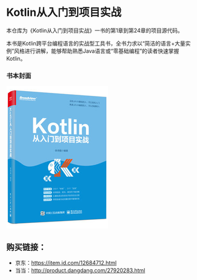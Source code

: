 # Kotlin从入门到项目实战

本仓库为《Kotlin从入门到项目实战》一书的第1章到第24章的项目源代码。

本书是Kotlin跨平台编程语言的实战型工具书，全书力求以“简洁的语言+大量实例”风格进行讲解，能够帮助熟悉Java语言或“零基础编程”的读者快速掌握Kotlin。

### 书本封面
![](cover.jpg)

## 购买链接：

- 京东：https://item.jd.com/12684712.html
- 当当：http://product.dangdang.com/27920283.html

